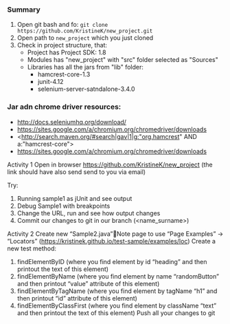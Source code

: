 ### Summary
1. Open git bash and fo: `git clone https://github.com/KristineK/new_project.git`
2. Open path to `new_project` which you just cloned
3. Check in project structure, that:
   * Project has Project SDK: 1.8
   * Modules has "new_project" with "src" folder selected as "Sources"
   * Libraries has all the jars from "lib" folder:
     * hamcrest-core-1.3
     * junit-4.12
     * selenium-server-satndalone-3.4.0

### Jar adn chrome driver resources:
* http://docs.seleniumhq.org/download/
* https://sites.google.com/a/chromium.org/chromedriver/downloads
* <http://search.maven.org/#search|gav|1|g:"org.hamcrest" AND a:"hamcrest-core">
* https://sites.google.com/a/chromium.org/chromedriver/downloads

Activity 1
Open in browser https://github.com/KristineK/new_project
(the link should have also send send to you via email)

Try:
1) Running sample1 as jUnit and see output
2) Debug Sample1 with breakpoints
3) Change the URL, run and see how output changes
4) Commit our changes to git in our branch (<name_surname>)

Activity 2
Create new “Sample2.java”Note page to use “Page Examples” -> “Locators” (https://kristinek.github.io/test-sample/examples/loc)
Create a  new test method:
1) findElementByID (where you find element by id “heading” and then printout the text of this element) 
2) findElementByName (where you find element by name “randomButton” and then printout “value” attribute of this element) 
3) findElementByTagName (where you find element by tagName “h1” and then printout “id” attribute of this element) 
4) findElementByClassFirst (where you find element by className “text” and then printout the text of this element) 
Push all your changes to git